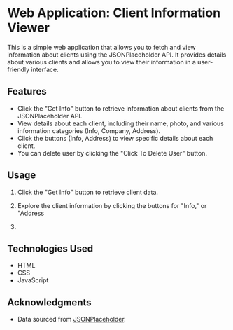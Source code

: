# Web Application: Client Information Viewer

This is a simple web application that allows you to fetch and view information about clients using the JSONPlaceholder API. It provides details about various clients and allows you to view their information in a user-friendly interface.

## Features

- Click the "Get Info" button to retrieve information about clients from the JSONPlaceholder API.
- View details about each client, including their name, photo, and various information categories (Info, Company, Address).
- Click the buttons (Info, Address) to view specific details about each client.
- You can delete user by clicking the "Click To Delete User" button.

## Usage

1. Click the "Get Info" button to retrieve client data.
2. Explore the client information by clicking the buttons for "Info," or "Address

3. 
## Technologies Used

- HTML
- CSS
- JavaScript

## Acknowledgments

- Data sourced from [JSONPlaceholder]((https://randomuser.me/api/)).
